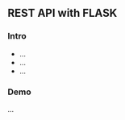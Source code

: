 <h2>REST API with FLASK</h2>
<h3>Intro</h3>
<ul>
  <li>...</li>
  <li>...</li>
  <li>...</li>
</ul>

<h3>Demo</h3>
<p>...</p>
